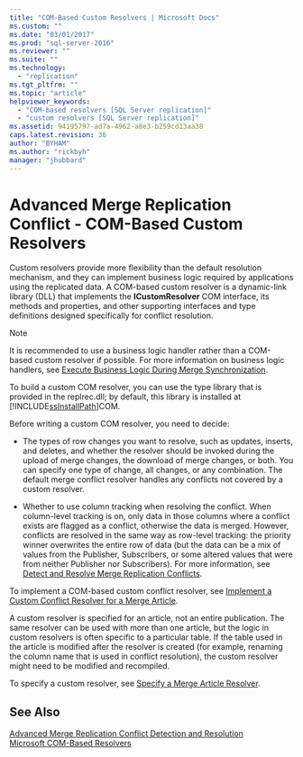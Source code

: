 ```yaml
---
title: "COM-Based Custom Resolvers | Microsoft Docs"
ms.custom: ""
ms.date: "03/01/2017"
ms.prod: "sql-server-2016"
ms.reviewer: ""
ms.suite: ""
ms.technology: 
  - "replication"
ms.tgt_pltfrm: ""
ms.topic: "article"
helpviewer_keywords: 
  - "COM-based resolvers [SQL Server replication]"
  - "custom resolvers [SQL Server replication]"
ms.assetid: 94195797-ad7a-4962-a8e3-b259cd13aa38
caps.latest.revision: 36
author: "BYHAM"
ms.author: "rickbyh"
manager: "jhubbard"
---
```

# Advanced Merge Replication Conflict - COM-Based Custom Resolvers
  Custom resolvers provide more flexibility than the default resolution mechanism, and they can implement business logic required by applications using the replicated data. A COM-based custom resolver is a dynamic-link library (DLL) that implements the **ICustomResolver** COM interface, its methods and properties, and other supporting interfaces and type definitions designed specifically for conflict resolution.  
  
> [!NOTE]  
>  It is recommended to use a business logic handler rather than a COM-based custom resolver if possible. For more information on business logic handlers, see [Execute Business Logic During Merge Synchronization](../../../relational-databases/replication/merge/execute-business-logic-during-merge-synchronization.md).  
  
 To build a custom COM resolver, you can use the type library that is provided in the replrec.dll; by default, this library is installed at [!INCLUDE[ssInstallPath](../../../includes/ssinstallpath-md.md)]COM.  
  
 Before writing a custom COM resolver, you need to decide:  
  
-   The types of row changes you want to resolve, such as updates, inserts, and deletes, and whether the resolver should be invoked during the upload of merge changes, the download of merge changes, or both. You can specify one type of change, all changes, or any combination. The default merge conflict resolver handles any conflicts not covered by a custom resolver.  
  
-   Whether to use column tracking when resolving the conflict. When column-level tracking is on, only data in those columns where a conflict exists are flagged as a conflict, otherwise the data is merged. However, conflicts are resolved in the same way as row-level tracking: the priority winner overwrites the entire row of data (but the data can be a mix of values from the Publisher, Subscribers, or some altered values that were from neither Publisher nor Subscribers). For more information, see [Detect and Resolve Merge Replication Conflicts](../../../relational-databases/replication/merge/advanced-merge-replication-resolve-merge-replication-conflicts.md).  
  
 To implement a COM-based custom conflict resolver, see [Implement a Custom Conflict Resolver for a Merge Article](../../../relational-databases/replication/implement-a-custom-conflict-resolver-for-a-merge-article.md).  
  
 A custom resolver is specified for an article, not an entire publication. The same resolver can be used with more than one article, but the logic in custom resolvers is often specific to a particular table. If the table used in the article is modified after the resolver is created (for example, renaming the column name that is used in conflict resolution), the custom resolver might need to be modified and recompiled.  
  
 To specify a custom resolver, see [Specify a Merge Article Resolver](../../../relational-databases/replication/publish/specify-a-merge-article-resolver.md).  
  
## See Also  
 [Advanced Merge Replication Conflict Detection and Resolution](../../../relational-databases/replication/merge/advanced-merge-replication-conflict-detection-and-resolution.md)   
 [Microsoft COM-Based Resolvers](../../../relational-databases/replication/merge/advanced-merge-replication-conflict-com-based-resolvers.md)  
  
  